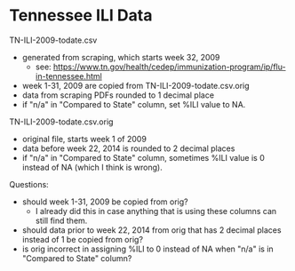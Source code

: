 Tennessee ILI Data
=======================

TN-ILI-2009-todate.csv
  - generated from scraping, which starts week 32, 2009
    - see: https://www.tn.gov/health/cedep/immunization-program/ip/flu-in-tennessee.html
  - week 1-31, 2009 are copied from TN-ILI-2009-todate.csv.orig
  - data from scraping PDFs rounded to 1 decimal place 
  - if "n/a" in "Compared to State" column, set %ILI value to NA.

TN-ILI-2009-todate.csv.orig
  - original file, starts week 1 of 2009
  - data before week 22, 2014 is rounded to 2 decimal places
  - if "n/a" in "Compared to State" column, sometimes %ILI value is 0 instead of NA (which I think is wrong).

Questions:
  - should week 1-31, 2009 be copied from orig?
    - I already did this in case anything that is using these columns can still find them.
  - should data prior to week 22, 2014 from orig that has 2 decimal places instead of 1 be copied from orig?
  - is orig incorrect in assigning %ILI to 0 instead of NA when "n/a" is in "Compared to State" column? 
